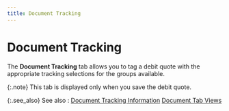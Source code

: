 ```yaml
---
title: Document Tracking
---
```


# Document Tracking


The **Document Tracking** tab allows  you to tag a debit quote with the appropriate tracking selections for  the groups available.


{:.note}
This tab is displayed only when you save the  debit quote.


{:.see_also}
See also
: [Document  Tracking Information]({{site.pp_baseurl}}/return-proc/doc-prof/contents/tabs/doc-track-info/document_tracking_information_doc_tab_views_pur_return_content.html) [Document  Tab Views]({{site.pp_baseurl}}/misc/document_tab_views_dq_step_by_step.html)
